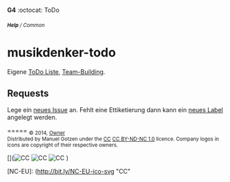 __G4__ :octocat: ToDo
###### <sub>**Help** / Common </sub>

musikdenker-todo
================

Eigene [ToDo Liste](https://github.com/ManuelGotzen/musikdenker-todo/issues ), [Team-Building](https://github.com/ManuelGotzen/musikdenker-todo/settings/collaboration ). 
   

Requests
--------

Lege ein [neues Issue](https://github.com/ManuelGotzen/musikdenker-todo/issues/new ) an. Fehlt eine Ettiketierung dann kann ein [neues Label](https://github.com/ManuelGotzen/musikdenker-todo/labels ) angelegt werden.


=====
<sub>
&copy; 2014, [Owner][gitHub]  
Distributed by Manuel Gotzen under the [CC][CC] [CC BY-ND-NC 1.0](http://creativecommons.org/licenses/by-nc-nd/3.0/de/) licence. Company logos in icons are copyright of their respective owners.  
</sub>



[](![CC][CC]  ![CC][BY]  ![CC][NC]  [](![CC][NC-EU]))

[CC]: http://bit.ly/CC-ico-svg "CC"
[BY]: http://bit.ly/BY-ico-svg "CC"
[NC]: http://bit.ly/NC-ico-svg "CC"
[NC-EU]: (http://bit.ly/NC-EU-ico-svg "CC"

[gitHub]: http://bit.ly/gitHub-musikdenker  "Organization"
[gitHub]: http://bit.ly/gitHub-gee  "Owner"
[gitHub]: https://github.com/ManuelGotzen/musikdenker-todo/settings/collaboration "Collaborteur"

